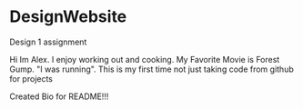 # DesignWebsite
Design 1 assignment

Hi Im Alex. I enjoy working out and cooking. My Favorite Movie is Forest Gump. "I was running". This is my first time not just taking code from github for projects

Created Bio for README!!!
